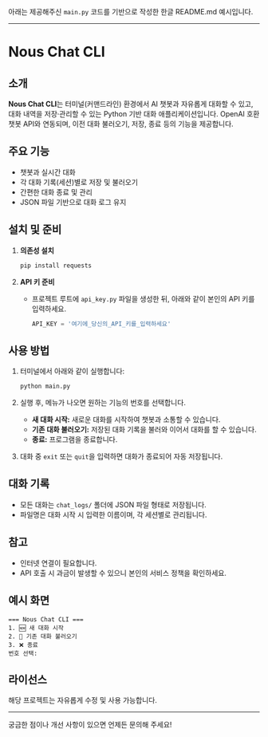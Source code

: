 아래는 제공해주신 `main.py` 코드를 기반으로 작성한 한글 README.md 예시입니다.

---

# Nous Chat CLI

## 소개

**Nous Chat CLI**는 터미널(커맨드라인) 환경에서 AI 챗봇과 자유롭게 대화할 수 있고, 대화 내역을 저장·관리할 수 있는 Python 기반 대화 애플리케이션입니다. OpenAI 호환 챗봇 API와 연동되며, 이전 대화 불러오기, 저장, 종료 등의 기능을 제공합니다.

## 주요 기능

- 챗봇과 실시간 대화
- 각 대화 기록(세션)별로 저장 및 불러오기
- 간편한 대화 종료 및 관리
- JSON 파일 기반으로 대화 로그 유지

## 설치 및 준비

1. **의존성 설치**
   ```bash
   pip install requests
   ```

2. **API 키 준비**
   - 프로젝트 루트에 `api_key.py` 파일을 생성한 뒤, 아래와 같이 본인의 API 키를 입력하세요.
     ```python
     API_KEY = '여기에_당신의_API_키를_입력하세요'
     ```

## 사용 방법

1. 터미널에서 아래와 같이 실행합니다:
   ```bash
   python main.py
   ```

2. 실행 후, 메뉴가 나오면 원하는 기능의 번호를 선택합니다.
   - **새 대화 시작:** 새로운 대화를 시작하여 챗봇과 소통할 수 있습니다.
   - **기존 대화 불러오기:** 저장된 대화 기록을 불러와 이어서 대화를 할 수 있습니다.
   - **종료:** 프로그램을 종료합니다.

3. 대화 중 `exit` 또는 `quit`을 입력하면 대화가 종료되어 자동 저장됩니다.

## 대화 기록

- 모든 대화는 `chat_logs/` 폴더에 JSON 파일 형태로 저장됩니다.
- 파일명은 대화 시작 시 입력한 이름이며, 각 세션별로 관리됩니다.

## 참고

- 인터넷 연결이 필요합니다.
- API 호출 시 과금이 발생할 수 있으니 본인의 서비스 정책을 확인하세요.

## 예시 화면

```
=== Nous Chat CLI ===
1. 🆕 새 대화 시작
2. 📂 기존 대화 불러오기
3. ❌ 종료
번호 선택:
```

## 라이선스

해당 프로젝트는 자유롭게 수정 및 사용 가능합니다.

---

궁금한 점이나 개선 사항이 있으면 언제든 문의해 주세요!